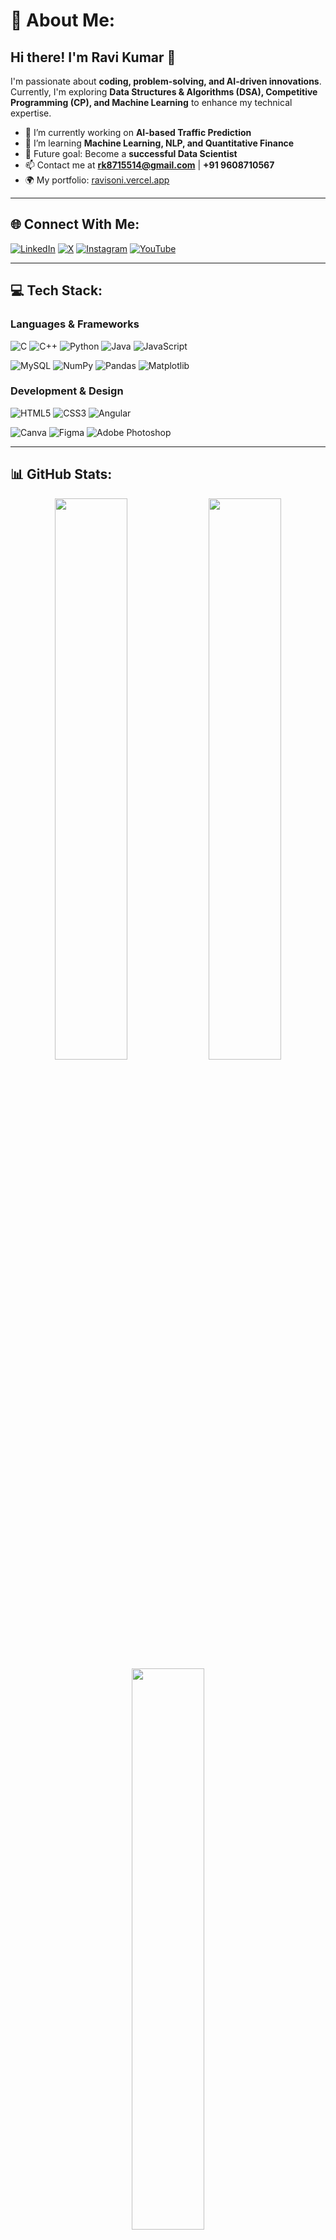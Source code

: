 # 🚀 About Me:

## Hi there! I'm Ravi Kumar 👋
I'm passionate about **coding, problem-solving, and AI-driven innovations**. Currently, I'm exploring **Data Structures & Algorithms (DSA), Competitive Programming (CP), and Machine Learning** to enhance my technical expertise.

- 🔭 I’m currently working on **AI-based Traffic Prediction**
- 🌱 I’m learning **Machine Learning, NLP, and Quantitative Finance**
- 🎯 Future goal: Become a **successful Data Scientist**
- 📫 Contact me at **rk8715514@gmail.com** | **+91 9608710567**
- 🌍 My portfolio: [ravisoni.vercel.app](https://ravisoni.vercel.app)

---
## 🌐 Connect With Me:
[![LinkedIn](https://img.shields.io/badge/LinkedIn-%230077B5.svg?logo=linkedin&logoColor=white)](https://www.linkedin.com/in/ravi-soni123/) [![X](https://img.shields.io/badge/X-black.svg?logo=X&logoColor=white)](https://x.com/@RaviKumar189815) [![Instagram](https://img.shields.io/badge/Instagram-%23E4405F.svg?logo=Instagram&logoColor=white)](https://instagram.com/ravi.kumar__123) [![YouTube](https://img.shields.io/badge/YouTube-%23FF0000.svg?logo=YouTube&logoColor=white)](https://youtube.com/@@RaviKumar-qb6lj)

---
## 💻 Tech Stack:

### **Languages & Frameworks**
![C](https://img.shields.io/badge/C-%2300599C.svg?style=for-the-badge&logo=c&logoColor=white) ![C++](https://img.shields.io/badge/C++-%2300599C.svg?style=for-the-badge&logo=c%2B%2B&logoColor=white) ![Python](https://img.shields.io/badge/Python-%233776AB.svg?style=for-the-badge&logo=python&logoColor=white) ![Java](https://img.shields.io/badge/Java-%23ED8B00.svg?style=for-the-badge&logo=openjdk&logoColor=white) ![JavaScript](https://img.shields.io/badge/JavaScript-%23323330.svg?style=for-the-badge&logo=javascript&logoColor=%23F7DF1E)

![MySQL](https://img.shields.io/badge/MySQL-%2300000f.svg?style=for-the-badge&logo=mysql&logoColor=white) ![NumPy](https://img.shields.io/badge/NumPy-%23013243.svg?style=for-the-badge&logo=numpy&logoColor=white) ![Pandas](https://img.shields.io/badge/Pandas-%23150458.svg?style=for-the-badge&logo=pandas&logoColor=white) ![Matplotlib](https://img.shields.io/badge/Matplotlib-%23ffffff.svg?style=for-the-badge&logo=matplotlib&logoColor=black)

### **Development & Design**
![HTML5](https://img.shields.io/badge/HTML5-%23E34F26.svg?style=for-the-badge&logo=html5&logoColor=white) ![CSS3](https://img.shields.io/badge/CSS3-%231572B6.svg?style=for-the-badge&logo=css3&logoColor=white) ![Angular](https://img.shields.io/badge/Angular-%23E23237.svg?style=for-the-badge&logo=angular&logoColor=white)

![Canva](https://img.shields.io/badge/Canva-%2300C4CC.svg?style=for-the-badge&logo=Canva&logoColor=white) ![Figma](https://img.shields.io/badge/Figma-%23F24E1E.svg?style=for-the-badge&logo=figma&logoColor=white) ![Adobe Photoshop](https://img.shields.io/badge/Photoshop-%2331A8FF.svg?style=for-the-badge&logo=adobe%20photoshop&logoColor=white)

---
## 📊 GitHub Stats:
<div align="center">
  <img src="https://github-readme-stats.vercel.app/api?username=RaviSoni804426&theme=radical&hide_border=false&include_all_commits=false&count_private=false" width="48%"/>
  <img src="https://github-readme-streak-stats.herokuapp.com/?user=RaviSoni804426&theme=radical&hide_border=false" width="48%"/>
</div>

<div align="center">
  <img src="https://github-readme-stats.vercel.app/api/top-langs/?username=RaviSoni804426&theme=radical&hide_border=false&include_all_commits=false&count_private=false&layout=compact" width="48%"/>
</div>

---
## 🏆 GitHub Achievements
<div align="center">
  <img src="https://github-profile-trophy.vercel.app/?username=RaviSoni804426&theme=juicyfresh&no-frame=false&no-bg=false&margin-w=4" width="80%"/>
</div>

---
## ✍️ Dev Quote & Fun Section
<div align="center">
  <img src="https://quotes-github-readme.vercel.app/api?type=horizontal&theme=radical" width="60%"/>
  <br>
  <img src='https://randommeme-five.vercel.app/' width="400px"/>
</div>

---
[![](https://visitcount.itsvg.in/api?id=RaviSoni804426&icon=0&color=0)](https://visitcount.itsvg.in)

<!-- Made with GPRM: https://gprm.itsvg.in -->

